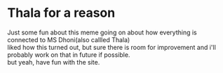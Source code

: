 # Thala for a reason
Just some fun about this meme going on about how everything is connected to MS Dhoni(also callled Thala)  <br>
liked how this turned out, but sure there is room for improvement and i'll probably work on that in future if possible.  <br>
but yeah, have fun with the site.  <br>
